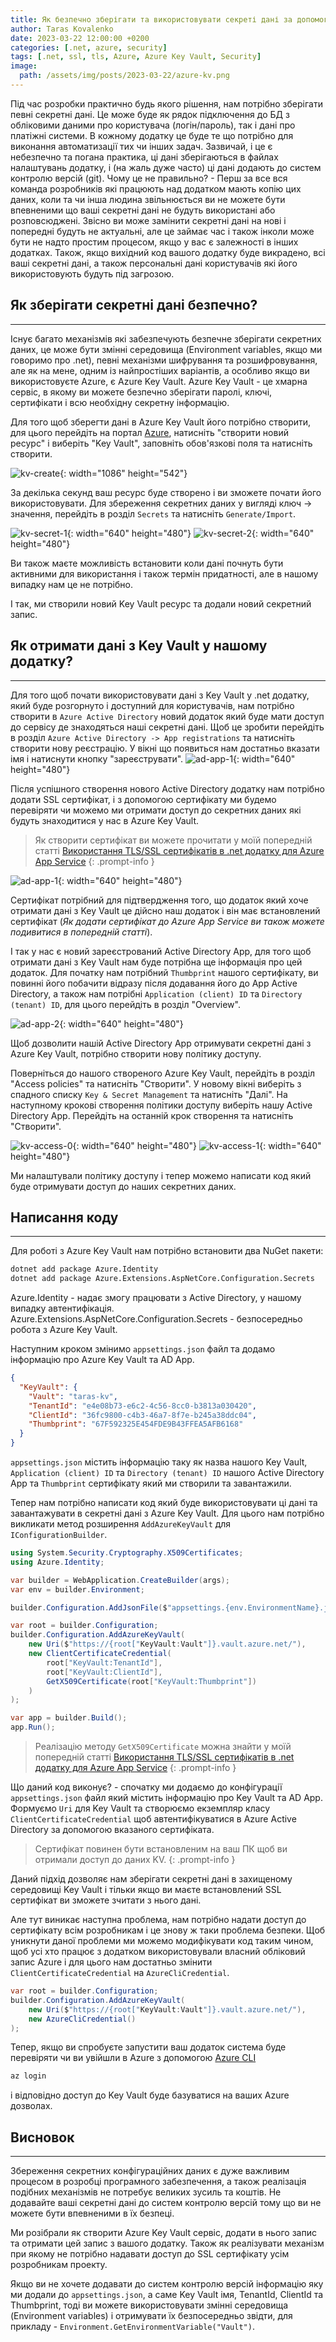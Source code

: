 ```yaml
---
title: Як безпечно зберігати та використовувати секреті дані за допомогою Azure Key Vault 
author: Taras Kovalenko
date: 2023-03-22 12:00:00 +0200
categories: [.net, azure, security]
tags: [.net, ssl, tls, Azure, Azure Key Vault, Security]
image:
  path: /assets/img/posts/2023-03-22/azure-kv.png
---
```


Під час розробки практично будь якого рішення, нам потрібно зберігати певні секретні дані. Це може буде як рядок підключення до БД з обліковими даними про користувача (логін/пароль), так і дані про платіжні системи. В кожному додатку це буде те що потрібно для виконання автоматизації тих чи інших задач.
Зазвичай, і це є небезпечно та погана практика, ці дані зберігаються в файлах налаштувань додатку, і (на жаль дуже часто) ці дані додають до систем контролю версій (git).
Чому це не правильно? - Перш за все вся команда розробників які працюють над додатком мають копію цих даних, коли та чи інша людина звільнюється ви не можете бути впевненими що ваші секретні дані не будуть використані або розповсюджені. Звісно ви може замінити секретні дані на нові і попередні будуть не актуальні, але це займає час і також інколи може бути не надто простим процесом, якщо у вас є залежності в інших додатках.
Також, якщо вихідний код вашого додатку буде викрадено, всі ваші секретні дані, а також персональні дані користувачів які його використовують будуть під загрозою.

## Як зберігати секретні дані безпечно?
---
Існує багато механізмів які забезпечують безпечне зберігати секретних даних, це може бути змінні середовища (Environment variables, якщо ми говоримо про .net), певні механізми шифрування та розшифровування, але як на мене, одним із найпростіших варіантів, а особливо якщо ви використовуєте Azure, є Azure Key Vault.
Azure Key Vault - це хмарна сервіс, в якому ви можете безпечно зберігати паролі, ключі, сертифікати і всю необхідну секретну інформацію.

Для того щоб зберегти дані в Azure Key Vault його потрібно створити, для цього перейдіть на портал <a href="https://portal.azure.com/" targt="_blank">Azure</a>, натисніть "створити новий ресурс" і виберіть "Key Vault", заповніть обов'язкові поля та натисніть створити.

![kv-create](/assets/img/posts/2023-03-22/kv-create.png){: width="1086" height="542"}

За декілька секунд ваш ресурс буде створено і ви зможете почати його використовувати.
Для збереження секретних даних у вигляді ключ -> значення, перейдіть в розділ `Secrets` та натисніть `Generate/Import`.

![kv-secret-1](/assets/img/posts/2023-03-22/kv-secret-1.png){: width="640" height="480"}
![kv-secret-2](/assets/img/posts/2023-03-22/kv-secret-2.png){: width="640" height="480"}

Ви також маєте можливість встановити коли дані почнуть бути активними для використання і також термін придатності, але в нашому випадку нам це не потрібно.

І так, ми створили новий Key Vault ресурс та додали новий секретний запис.

## Як отримати дані з Key Vault у нашому додатку?
---
Для того щоб почати використовувати дані з Key Vault у .net додатку, який буде розгорнуто і доступний для користувачів, нам потрібно створити в `Azure Active Directory` новий додаток який буде мати доступ до сервісу де знаходяться наші секретні дані.
Щоб це зробити перейдіть в розділ `Azure Active Directory -> App registrations` та натисніть створити нову реєстрацію.
У вікні що появиться нам достатньо вказати імя і натиснути кнопку "зареєструвати".
![ad-app-1](/assets/img/posts/2023-03-22/ad-app-0.png){: width="640" height="480"}

Після успішного створення нового Active Directory додатку нам потрібно додати SSL сертифікат, і з допомогою сертифікату ми будемо перевіряти чи можемо ми отримати доступ до секретних даних які будуть знаходитися у нас в Azure Key Vault.

> Як створити сертифікат ви можете прочитати у моїй попередній статті [Використання TLS/SSL сертифікатів в .net додатку для Azure App Service](/posts/configure-ssl-certificate-in-code/)
{: .prompt-info }

![ad-app-1](/assets/img/posts/2023-03-22/ad-app-1.png){: width="640" height="480"}

Сертифікат потрібний для підтвердження того, що додаток який хоче отримати дані з Key Vault це дійсно наш додаток і він має встановлений сертифікат (_Як додати сертифікат до Azure App Service ви також можете подивитися в попередній статті_).

І так у нас є новий зареєстрований Active Directory App, для того щоб отримати дані з Key Vault нам буде потрібна ще інформація про цей додаток.
Для початку нам потрібний `Thumbprint` нашого сертифікату, ви повинні його побачити відразу після додавання його до App Active Directory, а також нам потрібні `Application (client) ID` та `Directory (tenant) ID`, для цього перейдіть в розділ "Overview".

![ad-app-2](/assets/img/posts/2023-03-22/ad-app-2.png){: width="640" height="480"}

Щоб дозволити нашій Active Directory App отримувати секретні дані з Azure Key Vault, потрібно створити нову політику доступу.

Поверніться до нашого створеного Azure Key Vault, перейдіть в розділ "Access policies" та натисніть "Створити". У новому вікні виберіть з спадного списку `Key & Secret Management` та натисніть "Далі". На наступному крокові створення політики доступу виберіть нашу Active Directory App. Перейдіть на останній крок створення та натисніть "Створити".

![kv-access-0](/assets/img/posts/2023-03-22/kv-access-0.png){: width="640" height="480"}
![kv-access-1](/assets/img/posts/2023-03-22/kv-access-1.png){: width="640" height="480"}

Ми налаштували політику доступу і тепер можемо написати код який буде отримувати доступ до наших секретних даних.

## Написання коду
---
Для роботі з Azure Key Vault нам потрібно встановити два NuGet пакети:
```bash
dotnet add package Azure.Identity
dotnet add package Azure.Extensions.AspNetCore.Configuration.Secrets
```
Azure.Identity - надає змогу працювати з Active Directory, у нашому випадку автентифікація.
Azure.Extensions.AspNetCore.Configuration.Secrets - безпосередньо робота з Azure Key Vault.

Наступним кроком змінимо `appsettings.json` файл та додамо інформацію про Azure Key Vault та AD App.

```json
{
  "KeyVault": {
    "Vault": "taras-kv",
    "TenantId": "e4e08b73-e6c2-4c56-8cc0-b3813a030420",
    "ClientId": "36fc9800-c4b3-46a7-8f7e-b245a38ddc04",
    "Thumbprint": "67F592325E454FDE9B43FFEA5AFB6168"
  }
}
```

`appsettings.json` містить інформацію таку як назва нашого Key Vault, `Application (client) ID` та `Directory (tenant) ID` нашого Active Directory App та `Thumbprint` сертифікату який ми створили та завантажили.

Тепер нам потрібно написати код який буде використовувати ці дані та завантажувати в секретні дані з Azure Key Vault.
Для цього нам потрібно викликати метод розширення `AddAzureKeyVault` для `IConfigurationBuilder`.

```cs
using System.Security.Cryptography.X509Certificates;
using Azure.Identity;

var builder = WebApplication.CreateBuilder(args);
var env = builder.Environment;

builder.Configuration.AddJsonFile($"appsettings.{env.EnvironmentName}.json");

var root = builder.Configuration;
builder.Configuration.AddAzureKeyVault(
    new Uri($"https://{root["KeyVault:Vault"]}.vault.azure.net/"),
    new ClientCertificateCredential(
        root["KeyVault:TenantId"],
        root["KeyVault:ClientId"],
        GetX509Certificate(root["KeyVault:Thumbprint"])
    )
);

var app = builder.Build();
app.Run();
```
> Реалізацію методу `GetX509Certificate` можна знайти у моїй попередній статті [Використання TLS/SSL сертифікатів в .net додатку для Azure App Service](/posts/configure-ssl-certificate-in-code/)
{: .prompt-info }

Що даний код виконує? - спочатку ми додаємо до конфігурації `appsettings.json` файл який містить інформацію про Key Vault та AD App. Формуємо `Uri` для Key Vault та створюємо екземпляр класу `ClientCertificateCredential` щоб автентифікуватися в Azure Active Directory за допомогою вказаного сертифіката.

> Сертифікат повинен бути встановленим на ваш ПК щоб ви отримали доступ до даних KV.
{: .prompt-info }

Даний підхід дозволяє нам зберігати секретні дані в захищеному середовищі Key Vault і тільки якщо ви маєте встановлений SSL сертифікат ви зможете зчитати з нього дані.

Але тут виникає наступна проблема, нам потрібно надати доступ до сертифікату всім розробникам і це знову ж таки проблема безпеки.
Щоб уникнути даної проблеми ми можемо модифікувати код таким чином, щоб усі хто працює з додатком використовували власний обліковий запис Azure і для цього нам достатньо змінити `ClientCertificateCredential` на `AzureCliCredential`.

```cs
var root = builder.Configuration;
builder.Configuration.AddAzureKeyVault(
    new Uri($"https://{root["KeyVault:Vault"]}.vault.azure.net/"),
    new AzureCliCredential()
);
```

Тепер, якщо ви спробуєте запустити ваш додаток система буде перевіряти чи ви увійшли в Azure з допомогою <a href="https://learn.microsoft.com/en-us/cli/azure/authenticate-azure-cli" target="_blank">Azure CLI</a>

```bash
az login
```

і відповідно доступ до Key Vault буде базуватися на ваших Azure дозволах.

## Висновок
---
Збереження секретних конфігураційних даних є дуже важливим процесом в розробці програмного забезпечення, а також реалізація подібних механізмів не потребує великих зусиль та коштів. Не додавайте ваші секретні дані до систем контролю версій тому що ви не можете бути впевненими в їх безпеці.

Ми розібрали як створити Azure Key Vault сервіс, додати в нього запис та отримати цей запис з вашого додатку. Також як реалізувати механізм при якому не потрібно надавати доступ до SSL сертифікату усім розробникам проекту.

Якщо ви не хочете додавати до систем контролю версій інформацію яку ми додали до `appsettings.json`, а саме Key Vault імя, TenantId, ClientId та Thumbprint, тоді ви можете використовувати змінні середовища (Environment variables) і отримувати їх безпосередньо звідти, для прикладу - `Environment.GetEnvironmentVariable("Vault")`.
